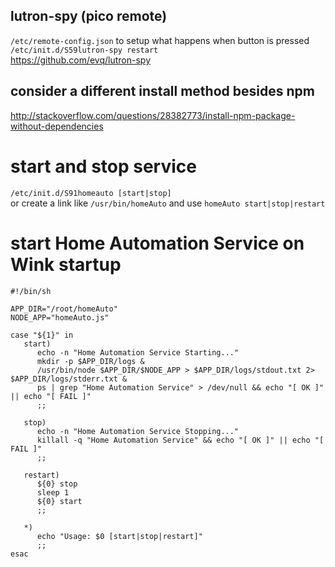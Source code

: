 
## lutron-spy (pico remote)
`/etc/remote-config.json` to setup what happens when button is pressed   
`/etc/init.d/S59lutron-spy restart`   
https://github.com/evq/lutron-spy   


## consider a different install method besides npm
http://stackoverflow.com/questions/28382773/install-npm-package-without-dependencies   


# start and stop service
`/etc/init.d/S91homeauto [start|stop]`   
 or create a link like `/usr/bin/homeAuto` and use `homeAuto start|stop|restart`   

# start Home Automation Service on Wink startup
```
#!/bin/sh

APP_DIR="/root/homeAuto"
NODE_APP="homeAuto.js"

case "${1}" in
   start)
      echo -n "Home Automation Service Starting..."
      mkdir -p $APP_DIR/logs &
      /usr/bin/node $APP_DIR/$NODE_APP > $APP_DIR/logs/stdout.txt 2> $APP_DIR/logs/stderr.txt &
      ps | grep "Home Automation Service" > /dev/null && echo "[ OK ]" || echo "[ FAIL ]"
      ;;

   stop)
      echo -n "Home Automation Service Stopping..."
      killall -q "Home Automation Service" && echo "[ OK ]" || echo "[ FAIL ]"
      ;;

   restart)
      ${0} stop
      sleep 1
      ${0} start
      ;;

   *)
      echo "Usage: $0 [start|stop|restart]"
      ;;
esac
```
